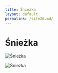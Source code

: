 ```yaml
---
title: Śnieżka
layout: default
permalink: /site26.md/
---
```

Śnieżka
=====================================================================


![Śnieżka](https://media.villagreta.pl/m/2012/08/sniezka.jpg)

![Śnieżka](https://nawakacje.eu/wp-content/uploads/2022/02/Sniezka.jpg)